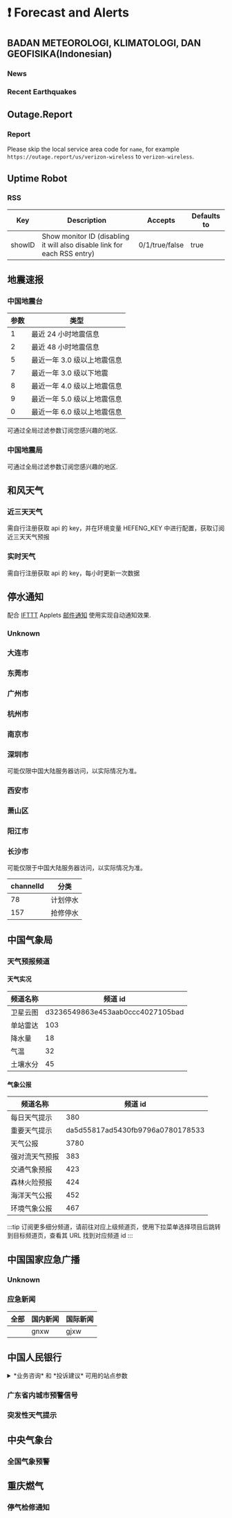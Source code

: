 # ❗️ Forecast and Alerts

## BADAN METEOROLOGI, KLIMATOLOGI, DAN GEOFISIKA(Indonesian) <Site url="bmkg.go.id"/>

### News <Site url="bmkg.go.id/" size="sm" />

<Route namespace="bmkg" :data='{"path":"/news","categories":["forecast"],"example":"/bmkg/news","parameters":{},"features":{"requireConfig":false,"requirePuppeteer":false,"antiCrawler":false,"supportBT":false,"supportPodcast":false,"supportScihub":false},"radar":[{"source":["bmkg.go.id/","bmkg.go.id/berita"]}],"name":"News","maintainers":["Shinanory"],"url":"bmkg.go.id/","location":"news.ts"}' :test='{"code":0}' />

### Recent Earthquakes <Site url="bmkg.go.id/" size="sm" />

<Route namespace="bmkg" :data='{"path":"/earthquake","categories":["forecast"],"example":"/bmkg/earthquake","parameters":{},"features":{"requireConfig":false,"requirePuppeteer":false,"antiCrawler":false,"supportBT":false,"supportPodcast":false,"supportScihub":false},"radar":[{"source":["bmkg.go.id/","bmkg.go.id/gempabumi-terkini.html"]}],"name":"Recent Earthquakes","maintainers":["Shinanory"],"url":"bmkg.go.id/","location":"earthquake.ts"}' :test='{"code":1,"message":"expected [ Array(1) ] to not include &#39;https://www.bmkg.go.id/gempabumi-terk…&#39;"}' />

## Outage.Report <Site url="outage.report"/>

### Report <Site url="outage.report" size="sm" />

<Route namespace="outagereport" :data='{"path":"/:name/:count?","categories":["forecast"],"example":"/outagereport/ubisoft/5","parameters":{"name":"Service name, spelling format must be consistent with URL","count":"Counting threshold, will only be written in RSS if the number of people who report to stop serving is not less than this number"},"features":{"requireConfig":false,"requirePuppeteer":false,"antiCrawler":false,"supportBT":false,"supportPodcast":false,"supportScihub":false},"name":"Report","maintainers":["cxumol","nczitzk"],"description":"Please skip the local service area code for `name`, for example `https://outage.report/us/verizon-wireless` to `verizon-wireless`.","location":"index.ts"}' :test='{"code":1,"message":"expected 503 to be 200 // Object.is equality"}' />

Please skip the local service area code for `name`, for example `https://outage.report/us/verizon-wireless` to `verizon-wireless`.

## Uptime Robot <Site url="rss.uptimerobot.com"/>

### RSS <Site url="rss.uptimerobot.com" size="sm" />

<Route namespace="uptimerobot" :data='{"path":"/rss/:id/:routeParams?","categories":["forecast"],"example":"/uptimerobot/rss/u358785-e4323652448755805d668f1a66506f2f","parameters":{"id":"the last part of your RSS URL (e.g. `u358785-e4323652448755805d668f1a66506f2f` for `https://rss.uptimerobot.com/u358785-e4323652448755805d668f1a66506f2f`)","routeParams":"extra parameters, see the table below"},"features":{"requireConfig":false,"requirePuppeteer":false,"antiCrawler":false,"supportBT":false,"supportPodcast":false,"supportScihub":false},"radar":[{"source":["rss.uptimerobot.com/:id"],"target":"/rss/:id"}],"name":"RSS","maintainers":["Rongronggg9"],"description":"| Key    | Description                                                              | Accepts        | Defaults to |\n  | ------ | ------------------------------------------------------------------------ | -------------- | ----------- |\n  | showID | Show monitor ID (disabling it will also disable link for each RSS entry) | 0/1/true/false | true        |","location":"rss.ts"}' :test='{"code":0}' />

| Key    | Description                                                              | Accepts        | Defaults to |
  | ------ | ------------------------------------------------------------------------ | -------------- | ----------- |
  | showID | Show monitor ID (disabling it will also disable link for each RSS entry) | 0/1/true/false | true        |

## 地震速报 <Site url="www.ceic.ac.cn"/>

### 中国地震台 <Site url="www.cea.gov.cn/cea/xwzx/zqsd/index.html" size="sm" />

<Route namespace="earthquake" :data='{"path":"/ceic/:type?","categories":["forecast"],"example":"/earthquake/ceic/1","parameters":{"type":"类型，见下表"},"features":{"requireConfig":false,"requirePuppeteer":false,"antiCrawler":false,"supportBT":false,"supportPodcast":false,"supportScihub":false},"radar":[{"source":["www.cea.gov.cn/cea/xwzx/zqsd/index.html","www.cea.gov.cn/"],"target":""}],"name":"中国地震台","maintainers":["SettingDust"],"url":"www.cea.gov.cn/cea/xwzx/zqsd/index.html","description":"| 参数 | 类型                        |\n  | ---- | --------------------------- |\n  | 1    | 最近 24 小时地震信息        |\n  | 2    | 最近 48 小时地震信息        |\n  | 5    | 最近一年 3.0 级以上地震信息 |\n  | 7    | 最近一年 3.0 级以下地震     |\n  | 8    | 最近一年 4.0 级以上地震信息 |\n  | 9    | 最近一年 5.0 级以上地震信息 |\n  | 0    | 最近一年 6.0 级以上地震信息 |\n\n  可通过全局过滤参数订阅您感兴趣的地区.","location":"ceic.ts"}' :test='{"code":0}' />

| 参数 | 类型                        |
  | ---- | --------------------------- |
  | 1    | 最近 24 小时地震信息        |
  | 2    | 最近 48 小时地震信息        |
  | 5    | 最近一年 3.0 级以上地震信息 |
  | 7    | 最近一年 3.0 级以下地震     |
  | 8    | 最近一年 4.0 级以上地震信息 |
  | 9    | 最近一年 5.0 级以上地震信息 |
  | 0    | 最近一年 6.0 级以上地震信息 |

  可通过全局过滤参数订阅您感兴趣的地区.

### 中国地震局 <Site url="www.cea.gov.cn/cea/xwzx/zqsd/index.html" size="sm" />

<Route namespace="earthquake" :data='{"path":"/:region?","categories":["forecast"],"example":"/earthquake","parameters":{"region":"区域，0全部，1国内（默认），2国外"},"features":{"requireConfig":false,"requirePuppeteer":false,"antiCrawler":true,"supportBT":false,"supportPodcast":false,"supportScihub":false},"radar":[{"source":["www.cea.gov.cn/cea/xwzx/zqsd/index.html","www.cea.gov.cn/"],"target":""}],"name":"中国地震局","maintainers":["LogicJake"],"url":"www.cea.gov.cn/cea/xwzx/zqsd/index.html","description":"可通过全局过滤参数订阅您感兴趣的地区.","location":"index.ts"}' :test='{"code":0}' />

可通过全局过滤参数订阅您感兴趣的地区.

## 和风天气 <Site url="qweather.com"/>

### 近三天天气 <Site url="qweather.com" size="sm" />

<Route namespace="qweather" :data='{"path":"/3days/:location","categories":["forecast"],"example":"/qweather/3days/广州","parameters":{"location":"N"},"features":{"requireConfig":[{"name":"HEFENG_KEY","description":""}],"requirePuppeteer":false,"antiCrawler":false,"supportBT":false,"supportPodcast":false,"supportScihub":false},"name":"近三天天气","maintainers":["Rein-Ou","la3rence"],"description":"需自行注册获取 api 的 key，并在环境变量 HEFENG_KEY 中进行配置，获取订阅近三天天气预报","location":"3days.ts"}' :test='undefined' />

需自行注册获取 api 的 key，并在环境变量 HEFENG_KEY 中进行配置，获取订阅近三天天气预报

### 实时天气 <Site url="qweather.com" size="sm" />

<Route namespace="qweather" :data='{"path":"/now/:location","categories":["forecast"],"example":"/qweather/广州","parameters":{"location":"N"},"features":{"requireConfig":[{"name":"HEFENG_KEY","description":""}],"requirePuppeteer":false,"antiCrawler":false,"supportBT":false,"supportPodcast":false,"supportScihub":false},"name":"实时天气","maintainers":["Rein-Ou"],"description":"需自行注册获取 api 的 key，每小时更新一次数据","location":"now.ts"}' :test='undefined' />

需自行注册获取 api 的 key，每小时更新一次数据

## 停水通知 <Site url="swj.dl.gov.cn"/>

配合 [IFTTT](https://ifttt.com/) Applets [邮件通知](https://ifttt.com/applets/SEvmDVKY-) 使用实现自动通知效果.

### Unknown <Site url="whwater.com/IWater.shtml" size="sm" />

<Route namespace="tingshuitz" :data='{"path":"/wuhan/:channelId?","radar":[{"source":["whwater.com/IWater.shtml","whwater.com/"],"target":"/wuhan"}],"name":"Unknown","maintainers":[],"url":"whwater.com/IWater.shtml","location":"wuhan.ts"}' :test='undefined' />

### 大连市 <Site url="swj.dl.gov.cn/col/col4296/index.html" size="sm" />

<Route namespace="tingshuitz" :data='{"path":"/dalian","categories":["forecast"],"example":"/tingshuitz/dalian","parameters":{},"features":{"requireConfig":false,"requirePuppeteer":false,"antiCrawler":false,"supportBT":false,"supportPodcast":false,"supportScihub":false},"radar":[{"source":["swj.dl.gov.cn/col/col4296/index.html","swj.dl.gov.cn/"]}],"name":"大连市","maintainers":["DIYgod"],"url":"swj.dl.gov.cn/col/col4296/index.html","location":"dalian.ts"}' :test='{"code":1,"message":"Test timed out in 10000ms.\nIf this is a long-running test, pass a timeout value as the last argument or configure it globally with \"testTimeout\"."}' />

### 东莞市 <Site url="swj.dl.gov.cn" size="sm" />

<Route namespace="tingshuitz" :data='{"path":"/dongguan","categories":["forecast"],"example":"/tingshuitz/dongguan","parameters":{},"features":{"requireConfig":false,"requirePuppeteer":false,"antiCrawler":false,"supportBT":false,"supportPodcast":false,"supportScihub":false},"name":"东莞市","maintainers":["victoriqueko"],"location":"dongguan.ts"}' :test='{"code":1,"message":"Test timed out in 10000ms.\nIf this is a long-running test, pass a timeout value as the last argument or configure it globally with \"testTimeout\"."}' />

### 广州市 <Site url="swj.dl.gov.cn" size="sm" />

<Route namespace="tingshuitz" :data='{"path":"/guangzhou","categories":["forecast"],"example":"/tingshuitz/guangzhou","parameters":{},"features":{"requireConfig":false,"requirePuppeteer":false,"antiCrawler":false,"supportBT":false,"supportPodcast":false,"supportScihub":false},"name":"广州市","maintainers":["xyqfer"],"location":"guangzhou.ts"}' :test='{"code":0}' />

### 杭州市 <Site url="www.hzwgc.com/public/stop_the_water" size="sm" />

<Route namespace="tingshuitz" :data='{"path":"/hangzhou","categories":["forecast"],"example":"/tingshuitz/hangzhou","parameters":{},"features":{"requireConfig":false,"requirePuppeteer":false,"antiCrawler":false,"supportBT":false,"supportPodcast":false,"supportScihub":false},"radar":[{"source":["www.hzwgc.com/public/stop_the_water","www.hzwgc.com/"]}],"name":"杭州市","maintainers":["znhocn"],"url":"www.hzwgc.com/public/stop_the_water","location":"hangzhou.ts"}' :test='{"code":1,"message":"Test timed out in 10000ms.\nIf this is a long-running test, pass a timeout value as the last argument or configure it globally with \"testTimeout\"."}' />

### 南京市 <Site url="jlwater.com/portal/10000013" size="sm" />

<Route namespace="tingshuitz" :data='{"path":"/nanjing","categories":["forecast"],"example":"/tingshuitz/nanjing","parameters":{},"features":{"requireConfig":false,"requirePuppeteer":false,"antiCrawler":false,"supportBT":false,"supportPodcast":false,"supportScihub":false},"radar":[{"source":["jlwater.com/portal/10000013","jlwater.com/"]}],"name":"南京市","maintainers":["ocleo1"],"url":"jlwater.com/portal/10000013","location":"nanjing.ts"}' :test='{"code":1,"message":"Test timed out in 10000ms.\nIf this is a long-running test, pass a timeout value as the last argument or configure it globally with \"testTimeout\"."}' />

### 深圳市 <Site url="sz-water.com.cn/*" size="sm" />

<Route namespace="tingshuitz" :data='{"path":"/shenzhen","categories":["forecast"],"example":"/tingshuitz/shenzhen","parameters":{},"features":{"requireConfig":false,"requirePuppeteer":false,"antiCrawler":false,"supportBT":false,"supportPodcast":false,"supportScihub":false},"radar":[{"source":["sz-water.com.cn/*"]}],"name":"深圳市","maintainers":["lilPiper"],"url":"sz-water.com.cn/*","description":"可能仅限中国大陆服务器访问，以实际情况为准。","location":"shenzhen.ts"}' :test='{"code":1,"message":"Test timed out in 10000ms.\nIf this is a long-running test, pass a timeout value as the last argument or configure it globally with \"testTimeout\"."}' />

可能仅限中国大陆服务器访问，以实际情况为准。

### 西安市 <Site url="swj.dl.gov.cn" size="sm" />

<Route namespace="tingshuitz" :data='{"path":"/xian","categories":["forecast"],"example":"/tingshuitz/xian","parameters":{},"features":{"requireConfig":false,"requirePuppeteer":false,"antiCrawler":false,"supportBT":false,"supportPodcast":false,"supportScihub":false},"name":"西安市","maintainers":["ciaranchen"],"location":"xian.ts"}' :test='{"code":1,"message":"Test timed out in 10000ms.\nIf this is a long-running test, pass a timeout value as the last argument or configure it globally with \"testTimeout\"."}' />

### 萧山区 <Site url="www.xswater.com/gongshui/channels/227.html" size="sm" />

<Route namespace="tingshuitz" :data='{"path":"/xiaoshan","categories":["forecast"],"example":"/tingshuitz/xiaoshan","parameters":{},"features":{"requireConfig":false,"requirePuppeteer":false,"antiCrawler":false,"supportBT":false,"supportPodcast":false,"supportScihub":false},"radar":[{"source":["www.xswater.com/gongshui/channels/227.html","www.xswater.com/"]}],"name":"萧山区","maintainers":["znhocn"],"url":"www.xswater.com/gongshui/channels/227.html","location":"xiaoshan.ts"}' :test='{"code":1,"message":"Test timed out in 10000ms.\nIf this is a long-running test, pass a timeout value as the last argument or configure it globally with \"testTimeout\"."}' />

### 阳江市 <Site url="yjsswjt.com/zxdt_list.jsp" size="sm" />

<Route namespace="tingshuitz" :data='{"path":"/yangjiang","categories":["forecast"],"example":"/tingshuitz/yangjiang","parameters":{},"features":{"requireConfig":false,"requirePuppeteer":false,"antiCrawler":false,"supportBT":false,"supportPodcast":false,"supportScihub":false},"radar":[{"source":["yjsswjt.com/zxdt_list.jsp","yjsswjt.com/"]}],"name":"阳江市","maintainers":["ciaranchen"],"url":"yjsswjt.com/zxdt_list.jsp","location":"yangjiang.ts"}' :test='{"code":1,"message":"Test timed out in 10000ms.\nIf this is a long-running test, pass a timeout value as the last argument or configure it globally with \"testTimeout\"."}' />

### 长沙市 <Site url="swj.dl.gov.cn" size="sm" />

<Route namespace="tingshuitz" :data='{"path":"/changsha/:channelId?","categories":["forecast"],"example":"/tingshuitz/changsha/78","parameters":{"channelId":"N"},"features":{"requireConfig":false,"requirePuppeteer":false,"antiCrawler":false,"supportBT":false,"supportPodcast":false,"supportScihub":false},"name":"长沙市","maintainers":["shansing"],"description":"可能仅限于中国大陆服务器访问，以实际情况为准。\n\n  | channelId | 分类     |\n  | --------- | -------- |\n  | 78        | 计划停水 |\n  | 157       | 抢修停水 |","location":"changsha.ts"}' :test='{"code":1,"message":"Test timed out in 10000ms.\nIf this is a long-running test, pass a timeout value as the last argument or configure it globally with \"testTimeout\"."}' />

可能仅限于中国大陆服务器访问，以实际情况为准。

  | channelId | 分类     |
  | --------- | -------- |
  | 78        | 计划停水 |
  | 157       | 抢修停水 |

## 中国气象局 <Site url="weather.cma.cn"/>

### 天气预报频道 <Site url="weather.cma.cn" size="sm" />

<Route namespace="cma" :data='{"path":"/channel/:id?","categories":["forecast"],"example":"/cma/channel/380","parameters":{"id":"分类，见下表，可在对应频道页 URL 中找到，默认为 380，即每日天气提示"},"features":{"requireConfig":false,"requirePuppeteer":false,"antiCrawler":false,"supportBT":false,"supportPodcast":false,"supportScihub":false},"name":"天气预报频道","maintainers":["nczitzk"],"description":"#### 天气实况\n\n  | 频道名称 | 频道 id                          |\n  | -------- | -------------------------------- |\n  | 卫星云图 | d3236549863e453aab0ccc4027105bad |\n  | 单站雷达 | 103                              |\n  | 降水量   | 18                               |\n  | 气温     | 32                               |\n  | 土壤水分 | 45                               |\n\n  #### 气象公报\n\n  | 频道名称       | 频道 id                          |\n  | -------------- | -------------------------------- |\n  | 每日天气提示   | 380                              |\n  | 重要天气提示   | da5d55817ad5430fb9796a0780178533 |\n  | 天气公报       | 3780                             |\n  | 强对流天气预报 | 383                              |\n  | 交通气象预报   | 423                              |\n  | 森林火险预报   | 424                              |\n  | 海洋天气公报   | 452                              |\n  | 环境气象公报   | 467                              |\n\n  :::tip\n  订阅更多细分频道，请前往对应上级频道页，使用下拉菜单选择项目后跳转到目标频道页，查看其 URL 找到对应频道 id\n  :::","location":"channel.ts"}' :test='{"code":0}' />

#### 天气实况

  | 频道名称 | 频道 id                          |
  | -------- | -------------------------------- |
  | 卫星云图 | d3236549863e453aab0ccc4027105bad |
  | 单站雷达 | 103                              |
  | 降水量   | 18                               |
  | 气温     | 32                               |
  | 土壤水分 | 45                               |

  #### 气象公报

  | 频道名称       | 频道 id                          |
  | -------------- | -------------------------------- |
  | 每日天气提示   | 380                              |
  | 重要天气提示   | da5d55817ad5430fb9796a0780178533 |
  | 天气公报       | 3780                             |
  | 强对流天气预报 | 383                              |
  | 交通气象预报   | 423                              |
  | 森林火险预报   | 424                              |
  | 海洋天气公报   | 452                              |
  | 环境气象公报   | 467                              |

  :::tip
  订阅更多细分频道，请前往对应上级频道页，使用下拉菜单选择项目后跳转到目标频道页，查看其 URL 找到对应频道 id
  :::

## 中国国家应急广播 <Site url="cneb.gov.cn"/>

### Unknown <Site url="cneb.gov.cn/yjxx" size="sm" />

<Route namespace="cneb" :data='{"path":"/yjxx/*","radar":[{"source":["cneb.gov.cn/yjxx","cneb.gov.cn/"],"target":"/yjxx"}],"name":"Unknown","maintainers":[],"url":"cneb.gov.cn/yjxx","location":"yjxx.ts"}' :test='undefined' />

### 应急新闻 <Site url="cneb.gov.cn" size="sm" />

<Route namespace="cneb" :data='{"path":"/yjxw/:category?","categories":["forecast"],"example":"/cneb/yjxw","parameters":{"category":"分类，见下表，默认为全部"},"features":{"requireConfig":false,"requirePuppeteer":false,"antiCrawler":false,"supportBT":false,"supportPodcast":false,"supportScihub":false},"radar":[{"source":["cneb.gov.cn/yjxw/:category?","cneb.gov.cn/"]}],"name":"应急新闻","maintainers":["nczitzk"],"description":"| 全部 | 国内新闻 | 国际新闻 |\n  | ---- | -------- | -------- |\n  |      | gnxw     | gjxw     |","location":"yjxw.ts"}' :test='{"code":0}' />

| 全部 | 国内新闻 | 国际新闻 |
  | ---- | -------- | -------- |
  |      | gnxw     | gjxw     |

## 中国人民银行 <Site url="kjt.ah.gov.cn"/>

<details>
  <summary>*业务咨询* 和 *投诉建议* 可用的站点参数</summary>

  | 上海市   | 北京市  | 天津市  | 河北省 |
  | -------- | ------- | ------- | ------ |
  | shanghai | beijing | tianjin | hebei  |

  | 山西省 | 内蒙古自治区 | 辽宁省   | 吉林省 |
  | ------ | ------------ | -------- | ------ |
  | shanxi | neimenggu    | liaoning | jilin  |

  | 黑龙江省     | 江苏省  | 浙江省   | 安徽省 |
  | ------------ | ------- | -------- | ------ |
  | heilongjiang | jiangsu | zhejiang | anhui  |

  | 福建省 | 江西省  | 山东省   | 河南省 |
  | ------ | ------- | -------- | ------ |
  | fujian | jiangxi | shandong | henan  |

  | 湖北省 | 湖南省 | 广东省    | 广西壮族自治区 |
  | ------ | ------ | --------- | -------------- |
  | hubei  | hunan  | guangdong | guangxi        |

  | 海南省 | 重庆市    | 四川省  | 贵州省  |
  | ------ | --------- | ------- | ------- |
  | hainan | chongqing | sichuan | guizhou |

  | 云南省 | 西藏自治区 | 陕西省  | 甘肃省 |
  | ------ | ---------- | ------- | ------ |
  | yunnan | xizang     | shaanxi | gansu  |

  | 青海省  | 宁夏回族自治区 | 新疆维吾尔自治区 | 大连市 |
  | ------- | -------------- | ---------------- | ------ |
  | qinghai | ningxia        | xinjiang         | dalian |

  | 宁波市 | 厦门市 | 青岛市  | 深圳市   |
  | ------ | ------ | ------- | -------- |
  | ningbo | xiamen | qingdao | shenzhen |
</details>

### 广东省内城市预警信号 <Site url="www.tqyb.com.cn/gz/weatherAlarm/otherCity/" size="sm" />

<Route namespace="gov" :data='{"path":"/guangdong/tqyb/sncsyjxh","categories":["forecast"],"example":"/gov/guangdong/tqyb/sncsyjxh","parameters":{},"features":{"requireConfig":false,"requirePuppeteer":false,"antiCrawler":false,"supportBT":false,"supportPodcast":false,"supportScihub":false},"radar":[{"source":["www.tqyb.com.cn/gz/weatherAlarm/otherCity/"]}],"name":"广东省内城市预警信号","maintainers":["Fatpandac"],"url":"www.tqyb.com.cn/gz/weatherAlarm/otherCity/","location":"guangdong/tqyb/sncsyjxh.ts"}' :test='{"code":1,"message":"Test timed out in 10000ms.\nIf this is a long-running test, pass a timeout value as the last argument or configure it globally with \"testTimeout\"."}' />

### 突发性天气提示 <Site url="www.tqyb.com.cn/gz/weatherAlarm/suddenWeather/" size="sm" />

<Route namespace="gov" :data='{"path":"/guangdong/tqyb/tfxtq","categories":["forecast"],"example":"/gov/guangdong/tqyb/tfxtq","parameters":{},"features":{"requireConfig":false,"requirePuppeteer":false,"antiCrawler":false,"supportBT":false,"supportPodcast":false,"supportScihub":false},"radar":[{"source":["www.tqyb.com.cn/gz/weatherAlarm/suddenWeather/"]}],"name":"突发性天气提示","maintainers":["Fatpandac"],"url":"www.tqyb.com.cn/gz/weatherAlarm/suddenWeather/","location":"guangdong/tqyb/tfxtq.ts"}' :test='{"code":1,"message":"Test timed out in 10000ms.\nIf this is a long-running test, pass a timeout value as the last argument or configure it globally with \"testTimeout\"."}' />

## 中央气象台 <Site url="nmc.cn"/>

### 全国气象预警 <Site url="nmc.cn/publish/alarm.html" size="sm" />

<Route namespace="nmc" :data='{"path":"/weatheralarm/:province?","categories":["forecast"],"example":"/nmc/weatheralarm/广东省","parameters":{"province":"省份"},"features":{"requireConfig":false,"requirePuppeteer":false,"antiCrawler":false,"supportBT":false,"supportPodcast":false,"supportScihub":false},"radar":[{"source":["nmc.cn/publish/alarm.html","nmc.cn/"],"target":"/weatheralarm"}],"name":"全国气象预警","maintainers":["ylc395"],"url":"nmc.cn/publish/alarm.html","location":"weatheralarm.ts"}' :test='{"code":0}' />

## 重庆燃气 <Site url="cqgas.cn"/>

### 停气检修通知 <Site url="cqgas.cn/" size="sm" />

<Route namespace="cqgas" :data='{"path":"/tqtz","categories":["forecast"],"example":"/cqgas/tqtz","parameters":{},"features":{"requireConfig":false,"requirePuppeteer":false,"antiCrawler":false,"supportBT":false,"supportPodcast":false,"supportScihub":false},"radar":[{"source":["cqgas.cn/"]}],"name":"停气检修通知","maintainers":["Mai19930513"],"url":"cqgas.cn/","location":"tqtz.ts"}' :test='{"code":1,"message":"Test timed out in 10000ms.\nIf this is a long-running test, pass a timeout value as the last argument or configure it globally with \"testTimeout\"."}' />

